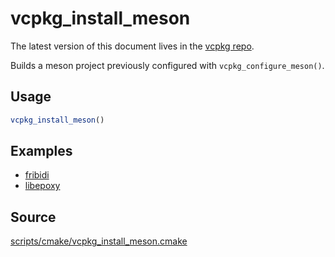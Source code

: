 # vcpkg_install_meson

The latest version of this document lives in the [vcpkg repo](https://github.com/Microsoft/vcpkg/blob/master/docs/maintainers/vcpkg_install_meson.md).

Builds a meson project previously configured with `vcpkg_configure_meson()`.

## Usage
```cmake
vcpkg_install_meson()
```

## Examples

* [fribidi](https://github.com/Microsoft/vcpkg/blob/master/ports/fribidi/portfile.cmake)
* [libepoxy](https://github.com/Microsoft/vcpkg/blob/master/ports/libepoxy/portfile.cmake)

## Source
[scripts/cmake/vcpkg\_install\_meson.cmake](https://github.com/Microsoft/vcpkg/blob/master/scripts/cmake/vcpkg_install_meson.cmake)
